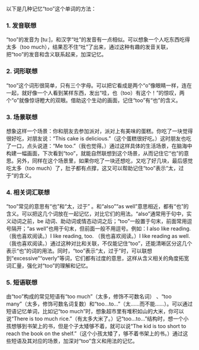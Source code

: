 以下是几种记忆“too”这个单词的方法：

### 1. 发音联想
“too”的发音为 [tuː]，和汉字“吐”的发音有一点相似。可以想象一个人吃东西吃得太多（too much），结果忍不住“吐”了出来，通过这种有趣的发音关联，把“too”的发音和含义联系起来，加深记忆。

### 2. 词形联想
“too”这个词形很简单，只有三个字母。可以把它看成是两个“o”像眼睛一样，连在一起，就好像一个人看到某样东西，发出“哇，也（too）有这个！”的惊叹，两个“o”就像惊讶瞪大的双眼。借助这个生动的画面，记住“too”有“也”的含义。

### 3. 场景联想
想象这样一个场景：你和朋友去参加派对，派对上有美味的蛋糕。你吃了一块觉得很好吃，对朋友说：“This cake is delicious.”（这个蛋糕很好吃。）这时朋友也吃了一口，点头说道：“Me too.”（我也觉得。）通过这样具体的生活场景，在脑海中构建一幅画面，下次看到“too”，就能自然联想到这个场景，从而记住它“也”的意思。另外，同样在这个场景里，如果你吃了一块还想吃，又吃了好几块，最后感觉吃太多（too much）了，肚子都有点撑，这又可以帮助记住“too”表示“太，过于”的含义。

### 4. 相关词汇联想
“too”常见的意思有“也”和“太，过于” 。和“also”“as well”意思相近，都有“也”的含义。可以把这几个词放在一起记忆，对比它们的用法。“also”通常用于句中，实义动词之前，be 动词、助动词或情态动词之后；“too”一般置于句末，前面常用逗号隔开；“as well”也用于句末，但前面一般不用逗号。例如：I also like reading.（我也喜欢阅读。）I like reading, too. （我也喜欢阅读。）I like reading as well.（我也喜欢阅读。）通过这种对比和关联，不仅能记住“too”，还能清晰区分这几个表示“也”的词的用法。同时，“too”表示“太，过于”时，可以联想到“excessive”“overly”等词，它们都有过度的意思，这样从含义相关的角度拓宽词汇量，强化对“too”的理解和记忆。

### 5. 短语联想
由“too”构成的常见短语有“too much”（太多，修饰不可数名词） 、“too many”（太多，修饰可数名词复数）和“too...to...”（太……而不能……）。可以通过短语记忆单词，比如记“too much”时，想象超市里有堆积如山的大米，你可以说“There is too much rice.”（有太多大米了。）记“too...to...”结构时，想一个小孩想够到书架上的书，但是个子太矮够不着，就可以说“The kid is too short to reach the book on the shelf.”（这个小孩太矮了，够不着书架上的书。）通过这些短语及其对应的场景，加深对“too”含义和用法的记忆。 